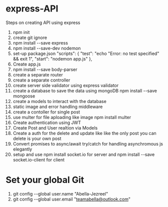 # express-API

Steps on creating API using express

1. npm init
2. create git ignore
3. npm install --save express
4. npm install --save-dev nodemon
5. set-up package.json
   "scripts": {
   "test": "echo \"Error: no test specified\" && exit 1",
   "start": "nodemon app.js"
   },
5. Create app.js
6. npm install --save body-parser
7. create a separate router
8. create a separate controller
9. create server side validator using express validator
10. create a database to save the data using mongoDB npm install --save mongoose
11. create a models to interact with the database
12. static image and error handling middleware
13. create a contoller for single post
14. use multer for file aploading like image npm install multer
15. Create authentication using JWT 
16. Create Post and User realtion via Models
17. Create a auth for the delete and update like like the only post you can delete is your own post
18. Convert promises to async/await try/catch for handling asynchromous js elegantly
19. setup and use npm install socket.io for server and npm install --save socket.io-client for client

# Set your global Git

1. git config --global user.name "Abella-Jezreel"
2. git config --global user.email "teamabella@outlook.com"
